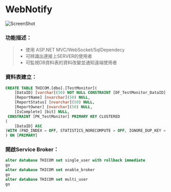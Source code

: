# WebNotify
![ScreenShot](https://github.com/stanChung/WebNotify/blob/master/WebNotify_H.PNG)
  
### **功能描述：**
> - 使用 ASP.NET MVC/WebSocket/SqlDependecy
> - 可辨識出連接上SERVER的使用者
> - 可監視DB資料表的資料改變並通知遠端使用者

### **資料表建立：**
```sql
CREATE TABLE THICOM.[dbo].[TestMonitor](
	[DataID] [varchar](50) NOT NULL CONSTRAINT [DF_TestMonitor_DataID]  DEFAULT (newid()),
	[ReportName] [nvarchar](50) NULL,
	[ReportStatus] [nvarchar](50) NULL,
	[ReportOwner] [nvarchar](50) NULL,
	[IsComplete] [bit] NULL,
 CONSTRAINT [PK_TestMonitor] PRIMARY KEY CLUSTERED 
(
	[DataID] ASC
)WITH (PAD_INDEX = OFF, STATISTICS_NORECOMPUTE = OFF, IGNORE_DUP_KEY = OFF, ALLOW_ROW_LOCKS = ON, ALLOW_PAGE_LOCKS = ON) ON [PRIMARY]
) ON [PRIMARY]
```

### **開啟Service Broker：**
```sql
alter database THICOM set single_user with rollback immediate
go
alter database THICOM set enable_broker
go
alter database THICOM set multi_user
go
```
